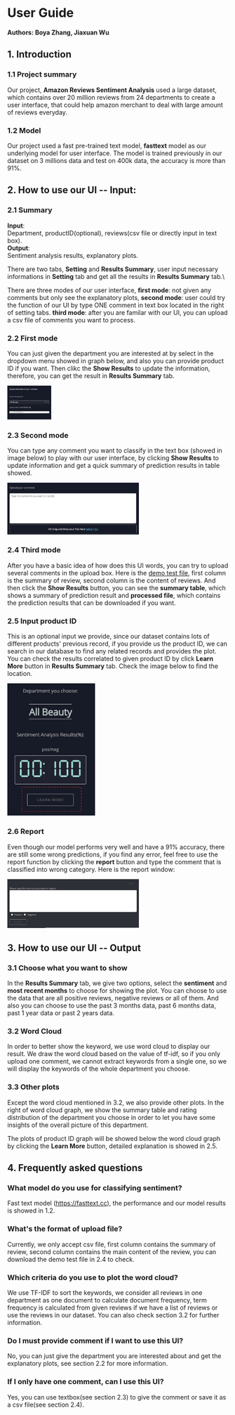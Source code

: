 # User Guide
**Authors: Boya Zhang, Jiaxuan Wu**

## 1. Introduction

### 1.1 Project summary
Our project, **Amazon Reviews Sentiment Analysis** used a large dataset, which contains over 20 million reviews from 24 departments to create a user interface, that could help amazon merchant to deal with large amount of reviews everyday.

### 1.2 Model
Our project used a fast pre-trained text model, **fasttext** model as our underlying model for user interface. The model is trained previously in our dataset on 3 millions data and test on 400k data, the accuracy is more than 91%.


## 2. How to use our UI -- Input:

### 2.1 Summary
**Input**: \
Department, productID(optional), reviews(csv file or directly input in text box).\
**Output**:\
Sentiment analysis results, explanatory plots.

There are two tabs, **Setting** and **Results Summary**, user input necessary informations in **Setting** tab and get all the results in **Results Summary** tab.\

There are three modes of our user interface, **first mode**: not given any comments but only see the explanatory plots, **second mode**: user could try the function of our UI by type ONE comment in text box located in the right of setting tabs. **third mode**: after you are familar with our UI, you can upload a csv file of comments you want to process.

### 2.2 First mode
You can just given the department you are interested at by select in the dropdown menu showed in graph below, and also you can provide product ID if you want. Then clikc the **Show Results** to update the information, therefore, you can get the result in **Results Summary** tab.

<img src="user_guide_utils/first_mode.png" style="width: 100px">

### 2.3 Second mode
You can type any comment you want to classify in the text box (showed in image below) to play with our user interface, by clicking **Show Results** to update information and get a quick summary of prediction results in table showed.

<img src="user_guide_utils/textbox.png" style="width: 300px">

### 2.4 Third mode
After you have a basic idea of how does this UI words, you can try to upload several comments in the upload box. Here is the <a href="user_guide_utils/test.csv">demo test file</a>, first column is the summary of review, second column is the content of reviews. And then click the **Show Results** button, you can see the **summary table**, which shows a summary of prediction result and **processed file**, which contains the prediction results that can be downloaded if you want.


### 2.5 Input product ID
This is an optional input we provide, since our dataset contains lots of different products' previous record, if you provide us the product ID, we can search in our database to find any related records and provides the plot. You can check the results correlated to given product ID by click **Learn More** button in **Results Summary** tab. Check the image below to find the location.

<img src="user_guide_utils/learn_more.png" style="width: 200px">

### 2.6 Report
Even though our model performs very well and have a 91% accuracy, there are still some wrong predictions, if you find any error, feel free to use the report function by clicking the **report** button and type the comment that is classified into wrong category. Here is the report window:

<img src="user_guide_utils/report.png" style="width: 300px">

## 3. How to use our UI -- Output

### 3.1 Choose what you want to show
In the **Results Summary** tab, we give two options, select the **sentiment** and **most recent months** to choose for showing the plot. You can choose to use the data that are all positive reviews, negative reviews or all of them. And also you can choose to use the past 3 months data, past 6 months data, past 1 year data or past 2 years data.

### 3.2 Word Cloud
In order to better show the keyword, we use word cloud to display our result. We draw the word cloud based on the value of tf-idf, so if you only upload one comment, we cannot extract keywords from a single one, so we will display the keywords of the whole department you choose. 

### 3.3 Other plots
Except the word cloud mentioned in 3.2, we also provide other plots. In the right of word cloud graph, we show the summary table and rating distribution of the department you choose in order to let you have some insights of the overall picture of this department. 

The plots of product ID graph will be showed below the word cloud graph by clicking the **Learn More** button, detailed explanation is showed in 2.5.

## 4. Frequently asked questions
### What model do you use for classifying sentiment?
Fast text model (https://fasttext.cc), the performance and our model results is showed in 1.2.

### What's the format of upload file?
Currently, we only accept csv file, first column contains the summary of review, second column contains the main content of the review, you can download the demo test file in 2.4 to check.

### Which criteria do you use to plot the word cloud?
We use TF-IDF to sort the keywords, we consider all reviews in one department as one document to calculate document frequency, term frequency is calculated from given reviews if we have a list of reviews or use the reviews in our dataset. You can also check section 3.2 for further information.

### Do I must provide comment if I want to use this UI?
No, you can just give the department you are interested about and get the explanatory plots, see section 2.2 for more information.

### If I only have one comment, can I use this UI?
Yes, you can use textbox(see section 2.3) to give the comment or save it as a csv file(see section 2.4).

